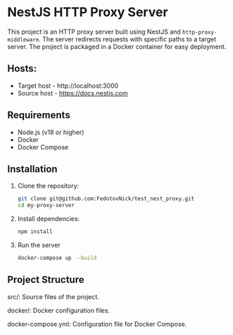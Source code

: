 # NestJS HTTP Proxy Server

This project is an HTTP proxy server built using NestJS and `http-proxy-middleware`. The server redirects requests with specific paths to a target server. The project is packaged in a Docker container for easy deployment.

## Hosts:

- Target host - http://localhost:3000
- Source host - https://docs.nestjs.com

## Requirements

- Node.js (v18 or higher)
- Docker
- Docker Compose

## Installation

1. Clone the repository:

   ```bash
   git clone git@github.com:FedotovNick/test_nest_proxy.git
   cd my-proxy-server

   ```

2. Install dependencies:

   ```bash
   npm install

   ```

3. Run the server
   ```bash
   docker-compose up --build
   ```

## Project Structure

src/: Source files of the project.

docker/: Docker configuration files.

docker-compose.yml: Configuration file for Docker Compose.
